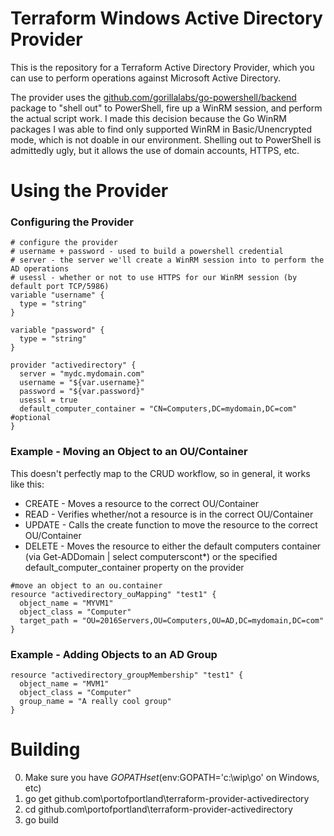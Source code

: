 # Terraform Windows Active Directory Provider

This is the repository for a Terraform Active Directory Provider, which you can use to perform operations against Microsoft Active Directory.

The provider uses the [github.com/gorillalabs/go-powershell/backend](github.com/gorillalabs/go-powershell/backend) package to "shell out" to PowerShell, fire up a WinRM session, and perform the actual script work. I made this decision because the Go WinRM packages I was able to find only supported WinRM in Basic/Unencrypted mode, which is not doable in our environment. Shelling out to PowerShell is admittedly ugly, but it allows the use of domain accounts, HTTPS, etc.

# Using the Provider

### Configuring the Provider

```hcl
# configure the provider
# username + password - used to build a powershell credential
# server - the server we'll create a WinRM session into to perform the AD operations
# usessl - whether or not to use HTTPS for our WinRM session (by default port TCP/5986)
variable "username" {
  type = "string"
}

variable "password" {
  type = "string"
}

provider "activedirectory" {
  server = "mydc.mydomain.com"
  username = "${var.username}"
  password = "${var.password}"
  usessl = true
  default_computer_container = "CN=Computers,DC=mydomain,DC=com" #optional
}
```

### Example - Moving an Object to an OU/Container

This doesn't perfectly map to the CRUD workflow, so in general, it works like this:

* CREATE - Moves a resource to the correct OU/Container
* READ - Verifies whether/not a resource is in the correct OU/Container
* UPDATE - Calls the create function to move the resource to the correct OU/Container
* DELETE - Moves the resource to either the default computers container (via Get-ADDomain | select computerscont*) or the specified default_computer_container property on the provider

```hcl
#move an object to an ou.container
resource "activedirectory_ouMapping" "test1" {
  object_name = "MYVM1"
  object_class = "Computer"
  target_path = "OU=2016Servers,OU=Computers,OU=AD,DC=mydomain,DC=com"
}
```

### Example - Adding Objects to an AD Group

```hcl
resource "activedirectory_groupMembership" "test1" {
  object_name = "MVM1"
  object_class = "Computer"
  group_name = "A really cool group"
}
```

# Building
0. Make sure you have $GOPATH set ($env:GOPATH='c:\wip\go' on Windows, etc)
1. go get github.com\portofportland\terraform-provider-activedirectory
2. cd github.com\portofportland\terraform-provider-activedirectory
3. go build

